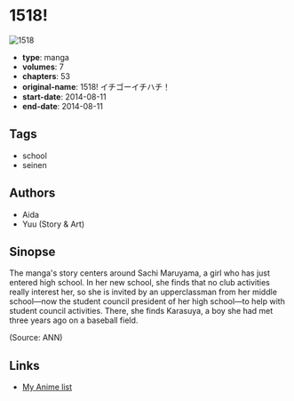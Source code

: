 # 1518!

![1518](https://cdn.myanimelist.net/images/manga/1/154440.jpg)

-   **type**: manga
-   **volumes**: 7
-   **chapters**: 53
-   **original-name**: 1518! イチゴーイチハチ！
-   **start-date**: 2014-08-11
-   **end-date**: 2014-08-11

## Tags

-   school
-   seinen

## Authors

-   Aida
-   Yuu (Story & Art)

## Sinopse

The manga's story centers around Sachi Maruyama, a girl who has just entered high school. In her new school, she finds that no club activities really interest her, so she is invited by an upperclassman from her middle school—now the student council president of her high school—to help with student council activities. There, she finds Karasuya, a boy she had met three years ago on a baseball field.

(Source: ANN)

## Links

-   [My Anime list](https://myanimelist.net/manga/77811/1518)
